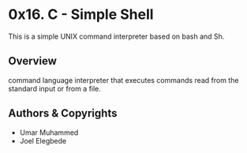# 0x16. C - Simple Shell
This is a simple UNIX command interpreter based on bash and Sh.

## Overview
command language interpreter that executes commands read from the standard input or from a file.

## Authors & Copyrights
- Umar Muhammed <umarmuhammed>
- Joel Elegbede <joelelegbede>
